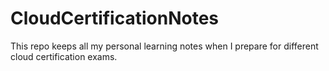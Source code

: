 # CloudCertificationNotes
This repo keeps all my personal learning notes when I prepare for different cloud certification exams.
